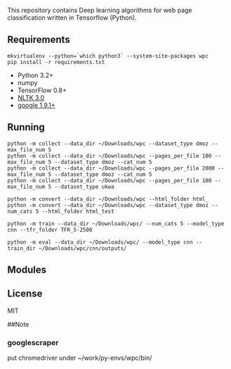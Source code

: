 This repository contains Deep learning algorithms for web page classification written in Tensorflow (Python).

## Requirements
```
mkvirtualenv --python=`which python3` --system-site-packages wpc
pip install -r requirements.txt
```
- Python 3.2+
- numpy
- TensorFlow 0.8+
- [NLTK 3.0](http://www.nltk.org/install.html)
- [google 1.9.1+](https://pypi.python.org/pypi/google)

## Running
```
python -m collect --data_dir ~/Downloads/wpc --dataset_type dmoz --max_file_num 5
python -m collect --data_dir ~/Downloads/wpc --pages_per_file 100 --max_file_num 5 --dataset_type dmoz --cat_num 5
python -m collect --data_dir ~/Downloads/wpc --pages_per_file 2000 --max_file_num 5 --dataset_type dmoz --cat_num 5
python -m collect --data_dir ~/Downloads/wpc --pages_per_file 100 --max_file_num 5 --dataset_type ukwa

python -m convert --data_dir ~/Downloads/wpc --html_folder html_
python -m convert --data_dir ~/Downloads/wpc --dataset_type dmoz --num_cats 5 --html_folder html_test 

python -m train --data_dir ~/Downloads/wpc/ --num_cats 5 --model_type cnn --tfr_folder TFR_5-2500

python -m eval --data_dir ~/Downloads/wpc/ --model_type cnn --train_dir ~/Downloads/wpc/cnn/outputs/
```


## Modules

## License
MIT

##Note
### googlescraper
put chromedriver under ~/work/py-envs/wpc/bin/
